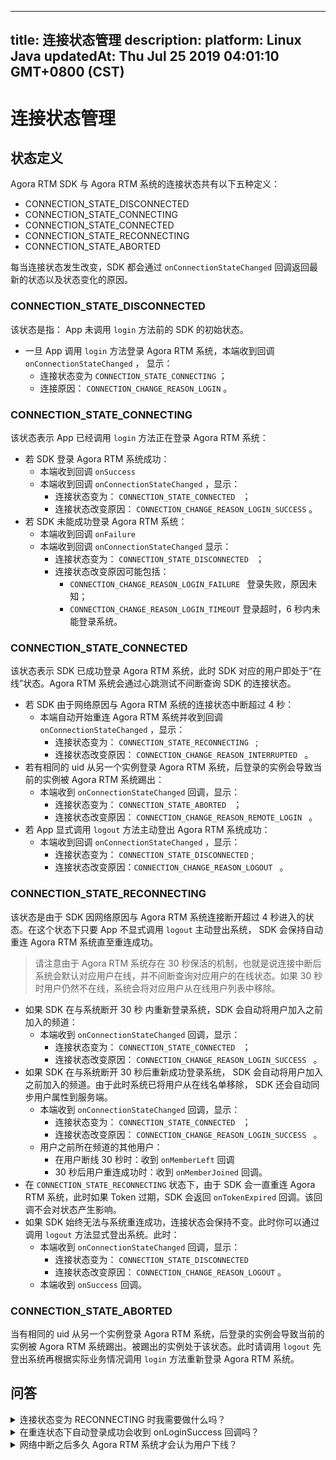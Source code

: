 
---
title: 连接状态管理
description: 
platform: Linux Java
updatedAt: Thu Jul 25 2019 04:01:10 GMT+0800 (CST)
---
# 连接状态管理
## 状态定义

Agora RTM SDK 与 Agora RTM 系统的连接状态共有以下五种定义：

- CONNECTION_STATE_DISCONNECTED
- CONNECTION_STATE_CONNECTING
- CONNECTION_STATE_CONNECTED
- CONNECTION_STATE_RECONNECTING
- CONNECTION_STATE_ABORTED

每当连接状态发生改变，SDK 都会通过 `onConnectionStateChanged` 回调返回最新的状态以及状态变化的原因。

### CONNECTION_STATE_DISCONNECTED

该状态是指： App 未调用 `login` 方法前的 SDK 的初始状态。

- 一旦 App 调用 `login` 方法登录 Agora RTM 系统，本端收到回调 `onConnectionStateChanged` ， 显示：
  - 连接状态变为 `CONNECTION_STATE_CONNECTING` ；
  - 连接原因： `CONNECTION_CHANGE_REASON_LOGIN` 。

### CONNECTION_STATE_CONNECTING

该状态表示 App 已经调用 `login` 方法正在登录 Agora RTM 系统：

- 若 SDK 登录 Agora RTM 系统成功：
  - 本端收到回调 `onSuccess`
  - 本端收到回调 `onConnectionStateChanged` ，显示：
    - 连接状态变为： `CONNECTION_STATE_CONNECTED ` ； 
    - 连接状态改变原因： `CONNECTION_CHANGE_REASON_LOGIN_SUCCESS` 。
- 若 SDK 未能成功登录 Agora RTM 系统：
  - 本端收到回调 `onFailure`
  - 本端收到回调 `onConnectionStateChanged` 显示：
    - 连接状态变为： `CONNECTION_STATE_DISCONNECTED ` ； 
    - 连接状态改变原因可能包括：
      - `CONNECTION_CHANGE_REASON_LOGIN_FAILURE `  登录失败，原因未知；
      - `CONNECTION_CHANGE_REASON_LOGIN_TIMEOUT` 登录超时，6 秒内未能登录系统。

### CONNECTION_STATE_CONNECTED

该状态表示 SDK 已成功登录 Agora RTM 系统，此时 SDK 对应的用户即处于“在线”状态。Agora RTM 系统会通过心跳测试不间断查询 SDK 的连接状态。

- 若 SDK 由于网络原因与 Agora RTM 系统的连接状态中断超过 4 秒：
  - 本端自动开始重连 Agora RTM 系统并收到回调 `onConnectionStateChanged` ，显示：
    - 连接状态变为： `CONNECTION_STATE_RECONNECTING ` ;
    - 连接状态改变原因： `CONNECTION_CHANGE_REASON_INTERRUPTED ` 。
- 若有相同的 uid 从另一个实例登录 Agora RTM 系统，后登录的实例会导致当前的实例被 Agora RTM 系统踢出：
  - 本端收到 `onConnectionStateChanged` 回调，显示：
    - 连接状态变为： `CONNECTION_STATE_ABORTED ` ；
    - 连接状态改变原因： `CONNECTION_CHANGE_REASON_REMOTE_LOGIN ` 。
- 若 App 显式调用 `logout` 方法主动登出 Agora RTM 系统成功：
  - 本端收到回调 `onConnectionStateChanged` ，显示：
    - 连接状态变为： `CONNECTION_STATE_DISCONNECTED` ;
    - 连接状态改变原因：`CONNECTION_CHANGE_REASON_LOGOUT ` 。

### CONNECTION_STATE_RECONNECTING

该状态是由于 SDK 因网络原因与 Agora RTM 系统连接断开超过 4 秒进入的状态。在这个状态下只要 App 不显式调用 `logout` 主动登出系统， SDK 会保持自动重连 Agora RTM 系统直至重连成功。

> 请注意由于 Agora RTM 系统存在 30 秒保活的机制，也就是说连接中断后系统会默认对应用户在线，并不间断查询对应用户的在线状态。如果 30 秒时用户仍然不在线，系统会将对应用户从在线用户列表中移除。

- 如果 SDK 在与系统断开 30 秒 内重新登录系统，SDK 会自动将用户加入之前加入的频道：
  - 本端收到 `onConnectionStateChanged` 回调，显示：
    - 连接状态变为： `CONNECTION_STATE_CONNECTED ` ；
    - 连接状态改变原因： `CONNECTION_CHANGE_REASON_LOGIN_SUCCESS ` 。
- 如果 SDK 在与系统断开 30 秒后重新成功登录系统， SDK 会自动将用户加入之前加入的频道。由于此时系统已将用户从在线名单移除， SDK 还会自动同步用户属性到服务端。
  - 本端收到 `onConnectionStateChanged` 回调，显示：
    - 连接状态变为： `CONNECTION_STATE_CONNECTED ` ；
    - 连接状态改变原因： `CONNECTION_CHANGE_REASON_LOGIN_SUCCESS ` 。
  - 用户之前所在频道的其他用户：
    - 在用户断线 30 秒时：收到 `onMemberLeft` 回调 
    - 30 秒后用户重连成功时：收到 `onMemberJoined` 回调。
- 在 `CONNECTION_STATE_RECONNECTING` 状态下，由于 SDK 会一直重连 Agora RTM 系统，此时如果 Token 过期，SDK 会返回 `onTokenExpired` 回调。该回调不会对状态产生影响。
- 如果 SDK 始终无法与系统重连成功，连接状态会保持不变。此时你可以通过调用 `logout` 方法显式登出系统。此时：
  - 本端收到 `onConnectionStateChanged` 回调，显示：
    - 连接状态变为： `CONNECTION_STATE_DISCONNECTED`
    - 连接状态改变原因：  ` CONNECTION_CHANGE_REASON_LOGOUT ` 。
  - 本端收到 `onSuccess` 回调。

### CONNECTION_STATE_ABORTED 

当有相同的 uid 从另一个实例登录 Agora RTM 系统，后登录的实例会导致当前的实例被 Agora RTM 系统踢出。被踢出的实例处于该状态。此时请调用 `logout` 先登出系统再根据实际业务情况调用 `login` 方法重新登录 Agora RTM 系统。

## 问答

<details>
  <summary>连接状态变为 RECONNECTING 时我需要做什么吗？</summary>
  连接中断后，SDK 会自动重连 Agora RTM 系统直至登录成功，无需人为干预。
</details>



<details>
  <summary>在重连状态下自动登录成功会收到 onLoginSuccess 回调吗？</summary>
  onLoginSuccess 回调只有在你主动调用 login 方法成功时才会返回。重连状态下，SDK 会自动登录 Agora RTM 系统，所以重连成功时不会返回该回调。
</details>

<details>
  <summary>网络中断之后多久 Agora RTM 系统才会认为用户下线？</summary>
 当 Agora RTM 系统检测到 SDK 断开连接 30 秒时会将对应用户从在线用户列表移除。
</details>


